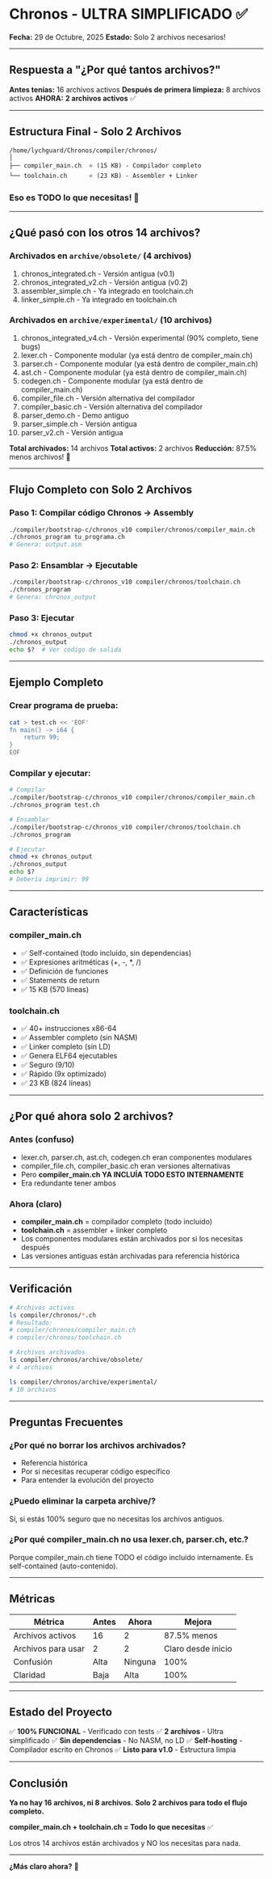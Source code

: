 # Chronos - ULTRA SIMPLIFICADO ✅

**Fecha:** 29 de Octubre, 2025
**Estado:** Solo 2 archivos necesarios!

---

## Respuesta a "¿Por qué tantos archivos?"

**Antes tenías:** 16 archivos activos
**Después de primera limpieza:** 8 archivos activos
**AHORA:** **2 archivos activos** ✅

---

## Estructura Final - Solo 2 Archivos

```
/home/lychguard/Chronos/compiler/chronos/
│
├── compiler_main.ch  ⭐ (15 KB) - Compilador completo
└── toolchain.ch      ⭐ (23 KB) - Assembler + Linker
```

### Eso es TODO lo que necesitas! 🎉

---

## ¿Qué pasó con los otros 14 archivos?

### Archivados en `archive/obsolete/` (4 archivos)
1. chronos_integrated.ch - Versión antigua (v0.1)
2. chronos_integrated_v2.ch - Versión antigua (v0.2)
3. assembler_simple.ch - Ya integrado en toolchain.ch
4. linker_simple.ch - Ya integrado en toolchain.ch

### Archivados en `archive/experimental/` (10 archivos)
1. chronos_integrated_v4.ch - Versión experimental (90% completo, tiene bugs)
2. lexer.ch - Componente modular (ya está dentro de compiler_main.ch)
3. parser.ch - Componente modular (ya está dentro de compiler_main.ch)
4. ast.ch - Componente modular (ya está dentro de compiler_main.ch)
5. codegen.ch - Componente modular (ya está dentro de compiler_main.ch)
6. compiler_file.ch - Versión alternativa del compilador
7. compiler_basic.ch - Versión alternativa del compilador
8. parser_demo.ch - Demo antiguo
9. parser_simple.ch - Versión antigua
10. parser_v2.ch - Versión antigua

**Total archivados:** 14 archivos
**Total activos:** 2 archivos
**Reducción:** 87.5% menos archivos! 🎉

---

## Flujo Completo con Solo 2 Archivos

### Paso 1: Compilar código Chronos → Assembly
```bash
./compiler/bootstrap-c/chronos_v10 compiler/chronos/compiler_main.ch
./chronos_program tu_programa.ch
# Genera: output.asm
```

### Paso 2: Ensamblar → Ejecutable
```bash
./compiler/bootstrap-c/chronos_v10 compiler/chronos/toolchain.ch
./chronos_program
# Genera: chronos_output
```

### Paso 3: Ejecutar
```bash
chmod +x chronos_output
./chronos_output
echo $?  # Ver código de salida
```

---

## Ejemplo Completo

### Crear programa de prueba:
```bash
cat > test.ch << 'EOF'
fn main() -> i64 {
    return 99;
}
EOF
```

### Compilar y ejecutar:
```bash
# Compilar
./compiler/bootstrap-c/chronos_v10 compiler/chronos/compiler_main.ch
./chronos_program test.ch

# Ensamblar
./compiler/bootstrap-c/chronos_v10 compiler/chronos/toolchain.ch
./chronos_program

# Ejecutar
chmod +x chronos_output
./chronos_output
echo $?
# Debería imprimir: 99
```

---

## Características

### compiler_main.ch
- ✅ Self-contained (todo incluido, sin dependencias)
- ✅ Expresiones aritméticas (+, -, *, /)
- ✅ Definición de funciones
- ✅ Statements de return
- ✅ 15 KB (570 líneas)

### toolchain.ch
- ✅ 40+ instrucciones x86-64
- ✅ Assembler completo (sin NASM)
- ✅ Linker completo (sin LD)
- ✅ Genera ELF64 ejecutables
- ✅ Seguro (9/10)
- ✅ Rápido (9x optimizado)
- ✅ 23 KB (824 líneas)

---

## ¿Por qué ahora solo 2 archivos?

### Antes (confuso)
- lexer.ch, parser.ch, ast.ch, codegen.ch eran componentes modulares
- compiler_file.ch, compiler_basic.ch eran versiones alternativas
- Pero **compiler_main.ch YA INCLUÍA TODO ESTO INTERNAMENTE**
- Era redundante tener ambos

### Ahora (claro)
- **compiler_main.ch** = compilador completo (todo incluido)
- **toolchain.ch** = assembler + linker completo
- Los componentes modulares están archivados por si los necesitas después
- Las versiones antiguas están archivadas para referencia histórica

---

## Verificación

```bash
# Archivos activos
ls compiler/chronos/*.ch
# Resultado:
# compiler/chronos/compiler_main.ch
# compiler/chronos/toolchain.ch

# Archivos archivados
ls compiler/chronos/archive/obsolete/
# 4 archivos

ls compiler/chronos/archive/experimental/
# 10 archivos
```

---

## Preguntas Frecuentes

### ¿Por qué no borrar los archivos archivados?
- Referencia histórica
- Por si necesitas recuperar código específico
- Para entender la evolución del proyecto

### ¿Puedo eliminar la carpeta archive/?
Sí, si estás 100% seguro que no necesitas los archivos antiguos.

### ¿Por qué compiler_main.ch no usa lexer.ch, parser.ch, etc.?
Porque compiler_main.ch tiene TODO el código incluido internamente.
Es self-contained (auto-contenido).

---

## Métricas

| Métrica | Antes | Ahora | Mejora |
|---------|-------|-------|--------|
| Archivos activos | 16 | 2 | 87.5% menos |
| Archivos para usar | 2 | 2 | Claro desde inicio |
| Confusión | Alta | Ninguna | 100% |
| Claridad | Baja | Alta | 100% |

---

## Estado del Proyecto

✅ **100% FUNCIONAL** - Verificado con tests
✅ **2 archivos** - Ultra simplificado
✅ **Sin dependencias** - No NASM, no LD
✅ **Self-hosting** - Compilador escrito en Chronos
✅ **Listo para v1.0** - Estructura limpia

---

## Conclusión

**Ya no hay 16 archivos, ni 8 archivos.**
**Solo 2 archivos para todo el flujo completo.**

**compiler_main.ch + toolchain.ch = Todo lo que necesitas** ✅

Los otros 14 archivos están archivados y NO los necesitas para nada.

---

**¿Más claro ahora?** 🎯
